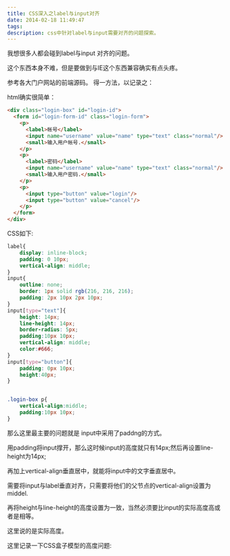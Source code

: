 ```yaml
---
title: CSS深入之label与input对齐
date: 2014-02-18 11:49:47
tags:
description: css中针对label与input需要对齐的问题探索。
---
```

我想很多人都会碰到label与input 对齐的问题。

这个东西本身不难，但是要做到与IE这个东西兼容确实有点头疼。

参考各大门户网站的前端源码。 得一方法，以记录之：

html确实很简单：

``` html
<div class="login-box" id="login-id">
  <form id="login-form-id" class="login-form">
    <p>
      <label>帐号</label>
      <input name="username" value="name" type="text" class="normal"/>
      <small>输入用户帐号.</small>
    </p>
    <p>
      <label>密码</label>
      <input name="username" value="name" type="text" class="normal"/>
      <small>输入用户密码.</small>
    </p>
    <p>
      <input type="button" value="login"/>
      <input type="button" value="cancel"/>
    </p>
  </form>
</div>
```

CSS如下:
``` css
label{
	display: inline-block;
	padding: 0 10px;
	vertical-align: middle;
}
input{
	outline: none;
	border: 1px solid rgb(216, 216, 216);
	padding: 2px 10px 2px 10px;
}
input[type="text"]{
	height: 14px;
	line-height: 14px;
	border-radius: 5px;
	padding:10px 10px;
	vertical-align: middle;
	color:#666;
}
input[type="button"]{
	padding: 0px 10px;
	height:40px;
}


.login-box p{
	vertical-align:middle;
	padding:10px 10px;
}
```
那么这里最主要的问题就是
input中采用了paddng的方式。

用padding将input撑开，那么这时候input的高度就只有14px;然后再设置line-height为14px;

再加上vertical-align垂直居中，就能将input中的文字垂直居中。

需要将input与label垂直对齐，只需要将他们的父节点的vertical-align设置为middel.

再将height与line-height的高度设置为一致，当然必须要比input的实际高度高或者是相等。

这里说的是实际高度。

这里记录一下CSS盒子模型的高度问题:



